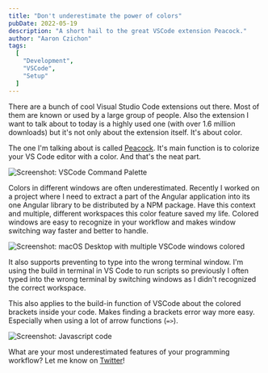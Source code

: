 ```yaml
---
title: "Don't underestimate the power of colors"
pubDate: 2022-05-19
description: "A short hail to the great VSCode extension Peacock."
author: "Aaron Czichon"
tags:
  [
    "Development",
    "VSCode",
    "Setup"
  ]
---
```


There are a bunch of cool Visual Studio Code extensions out there. Most of them are known or used by a large group of people.
Also the extension I want to talk about to today is a highly used one (with over 1.6 million downloads) but it's not only about the extension itself. It's about color.

The one I'm talking about is called [Peacock](https://marketplace.visualstudio.com/items?itemName=johnpapa.vscode-peacock). It's main function is to colorize your VS Code editor with a color. And that's the neat part.

![Screenshot: VSCode Command Palette](https://directus.aaronczichon.de/assets/3ea79ee6-9963-44bc-a303-929544ab1a3a?download)

Colors in different windows are often underestimated. Recently I worked on a project where I need to extract a part of the Angular application into its one Angular library to be distributed by a NPM package. 
Have this context and multiple, different workspaces this color feature saved my life.
Colored windows are easy to recognize in your workflow and makes window switching way faster and better to handle.

![Screenshot: macOS Desktop with multiple VSCode windows colored](https://directus.aaronczichon.de/assets/d8813657-a1c8-4122-8b85-d5ec67e804a8?download)

It also supports preventing to type into the wrong terminal window. I'm using the build in terminal in VS Code to run scripts so previously I often typed into the wrong terminal by switching windows as I didn't recognized the correct workspace.

This also applies to the build-in function of VSCode about the colored brackets inside your code. Makes finding a brackets error way more easy. Especially when using a lot of arrow functions (`=>`).

![Screenshot: Javascript code](https://directus.aaronczichon.de/assets/47f6dee3-b65f-450a-a884-c0224b16b411?download)

What are your most underestimated features of your programming workflow?
Let me know on [Twitter](https://twitter.com/aaronczichon)!